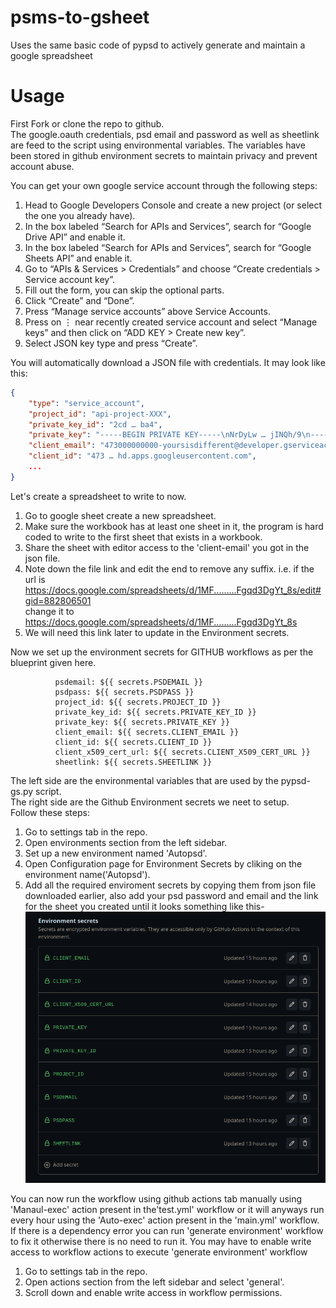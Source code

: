 # psms-to-gsheet
Uses the same basic code of pypsd to actively generate and maintain a google spreadsheet

# Usage
First Fork or clone the repo to github.    
The google.oauth credentials, psd email and password as well as sheetlink are feed to the script using environmental variables. The variables have been stored in github environment secrets to maintain privacy and prevent account abuse.      

You can get your own google service account through the following steps:
1. Head to Google Developers Console and create a new project (or select the one you already have).
2. In the box labeled “Search for APIs and Services”, search for “Google Drive API” and enable it.
3. In the box labeled “Search for APIs and Services”, search for “Google Sheets API” and enable it.
4. Go to “APIs & Services > Credentials” and choose “Create credentials > Service account key”.
5. Fill out the form, you can skip the optional parts.
6. Click “Create” and “Done”.
7. Press “Manage service accounts” above Service Accounts.
8. Press on ⋮ near recently created service account and select “Manage keys” and then click on “ADD KEY > Create new key”.
9. Select JSON key type and press “Create”.

You will automatically download a JSON file with credentials. It may look like this:

```json
{
    "type": "service_account",
    "project_id": "api-project-XXX",
    "private_key_id": "2cd … ba4",
    "private_key": "-----BEGIN PRIVATE KEY-----\nNrDyLw … jINQh/9\n-----END PRIVATE KEY-----\n",
    "client_email": "473000000000-yoursisdifferent@developer.gserviceaccount.com",
    "client_id": "473 … hd.apps.googleusercontent.com",
    ...
}
```
Let's create a spreadsheet to write to now.
1. Go to google sheet create a new spreadsheet.
2. Make sure the workbook has at least one sheet in it, the program is hard coded to write to the first sheet that exists in a workbook.
3. Share the sheet with editor access to the 'client-email' you got in the json file.
4. Note down the file link and edit the end to remove any suffix. i.e.
   if the url is https://docs.google.com/spreadsheets/d/1MF.........Fgqd3DgYt_8s/edit#gid=882806501       
   change it to https://docs.google.com/spreadsheets/d/1MF.........Fgqd3DgYt_8s
5. We will need this link later to update in the Environment secrets.

Now we set up the environment secrets for GITHUB workflows as per the blueprint given here.
```
          psdemail: ${{ secrets.PSDEMAIL }}
          psdpass: ${{ secrets.PSDPASS }}
          project_id: ${{ secrets.PROJECT_ID }}
          private_key_id: ${{ secrets.PRIVATE_KEY_ID }}
          private_key: ${{ secrets.PRIVATE_KEY }}
          client_email: ${{ secrets.CLIENT_EMAIL }}
          client_id: ${{ secrets.CLIENT_ID }}
          client_x509_cert_url: ${{ secrets.CLIENT_X509_CERT_URL }}
          sheetlink: ${{ secrets.SHEETLINK }}
```
The left side are the environmental variables that are used by the pypsd-gs.py script.      
The right side are the Github Environment secrets we neet to setup.    
Follow these steps:    
1. Go to settings tab in the repo.
2. Open environments section from the left sidebar.
3. Set up a new environment named 'Autopsd'.
4. Open Configuration page for Environment Secrets by cliking on the environment name('Autopsd').
5. Add all the required enviroment secrets by copying them from json file downloaded earlier, also add your psd password and email and the link for the sheet you created until it looks something like this-
   ![secrets](./images/secrets.png)

You can now run the workflow using github actions tab manually using 'Manaul-exec' action present in the'test.yml' workflow or it will anyways run every hour using the 'Auto-exec' action present in the 'main.yml' workflow.      
If there is a dependency error you can run 'generate environment' workflow to fix it otherwise there is no need to run it.
You may have to enable write access to workflow actions to execute 'generate environment' workflow
1. Go to settings tab in the repo.
2. Open actions section from the left sidebar and select 'general'.
3. Scroll down and enable write access in workflow permissions.

